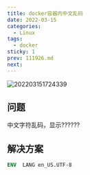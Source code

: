 ```yaml
---
title: docker容器内中文乱码
date: 2022-03-15
categories:
  - Linux
tags:
  - docker
sticky: 1
prev: 111926.md
next:
---
```


![202203151724339](https://gitee.com/snowyan/image/raw/master/2021/202203151724339.png)

<!-- more -->

## 问题

中文字符乱码，显示??????

## 解决方案

```dockerfile
ENV  LANG en_US.UTF-8
```


